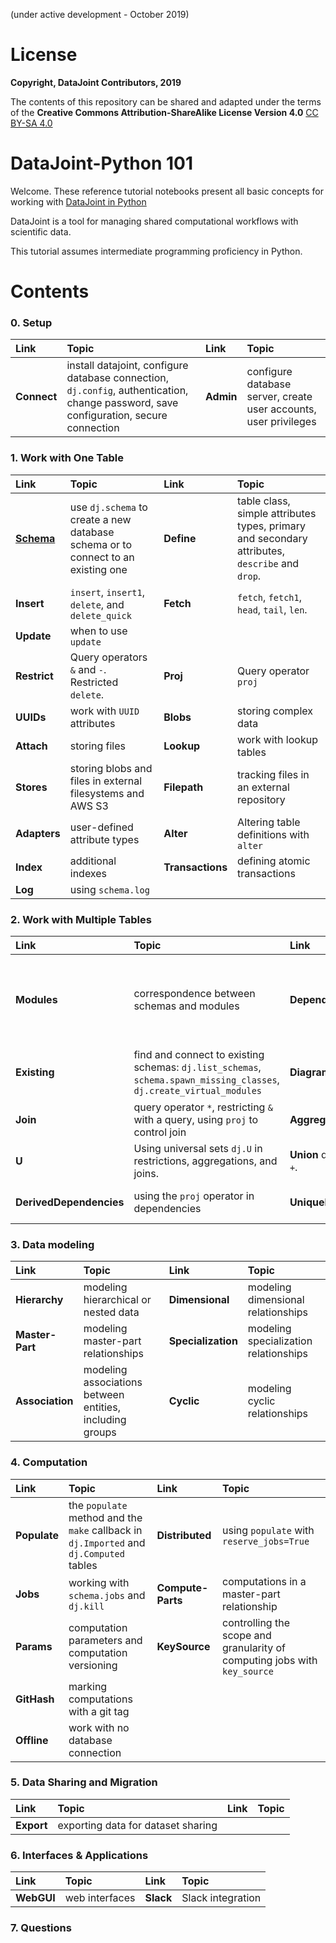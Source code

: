 (under active development - October 2019)

# License 
**Copyright, DataJoint Contributors, 2019**

The contents of this repository can be shared and adapted under the terms of the **Creative Commons Attribution-ShareAlike License Version 4.0** [CC BY-SA 4.0](https://creativecommons.org/licenses/by-sa/4.0/)

# DataJoint-Python 101

Welcome. These reference tutorial notebooks present all basic concepts for working with [DataJoint in Python](https://github.com/datajoint/datajoint-python)

DataJoint is a tool for managing shared computational workflows with scientific data.

This tutorial assumes intermediate programming proficiency in Python.

# Contents

### 0. Setup 
|Link|Topic|Link|Topic|
|:--|:--|:--|:--|
| **Connect** | install datajoint, configure database connection, `dj.config`, authentication, change password, save configuration, secure connection | **Admin** | configure database server, create user accounts, user privileges

### 1. Work with One Table
|Link|Topic|Link|Topic|
|:--|:--|:--|:--|
|[**Schema**](https://nbviewer.jupyter.org/github/datajoint/dj-python-101/blob/master/ch1/Schema.ipynb)| use `dj.schema` to create a new database schema or to connect to an existing one    | **Define** |  table class, simple attributes types, primary and secondary attributes, `describe` and `drop`.
|**Insert**| `insert`, `insert1`, `delete`, and `delete_quick`|**Fetch**| `fetch`, `fetch1`, `head`, `tail`, `len`.
|**Update**| when to use `update`
|**Restrict**| Query operators `&` and `-`. Restricted `delete`. |**Proj** | Query operator `proj`
|**UUIDs**| work with `UUID` attributes | **Blobs** | storing complex data
|**Attach**| storing files  | **Lookup** | work with lookup tables |
|**Stores**| storing blobs and files in external filesystems and AWS S3 | **Filepath** | tracking files in an external repository
|**Adapters**| user-defined attribute types | **Alter** | Altering table definitions with `alter`
|**Index**| additional indexes | **Transactions** | defining atomic transactions
|**Log**| using `schema.log`

### 2. Work with Multiple Tables
|Link|Topic|Link|Topic|
|:--|:--|:--|:--|
|**Modules**|  correspondence between schemas and modules | **Dependencies** |  primary and secondary dependencies, referential constraints, cascading deletes 
|**Existing**| find and connect to existing schemas: `dj.list_schemas`, `schema.spawn_missing_classes`, `dj.create_virtual_modules` | **Diagrams** | `dj.Diagram`, graph algebra, multi-schema databases |
|**Join**| query operator `*`, restricting `&` with a query, using `proj` to control join | **Aggregate**| query operator `.aggr`
|**U**| Using universal sets `dj.U` in restrictions, aggregations, and joins. | **Union** query operator `+`.
|**DerivedDependencies**| using the `proj` operator in dependencies | **UniqueDependencies** | unique and nullable dependencies

### 3. Data modeling
|Link|Topic|Link|Topic|
|:--|:--|:--|:--|
| **Hierarchy** | modeling hierarchical or nested data | **Dimensional** |  modeling dimensional relationships
| **Master-Part** | modeling master-part relationships | **Specialization** | modeling specialization relationships |
| **Association** | modeling associations between entities, including groups | **Cyclic** | modeling cyclic relationships | 

### 4. Computation
|Link|Topic|Link|Topic|
|:--|:--|:--|:--|
| **Populate** | the `populate` method and the `make` callback in `dj.Imported` and `dj.Computed` tables | **Distributed** | using `populate` with `reserve_jobs=True` 
| **Jobs** | working with `schema.jobs` and `dj.kill` | **Compute-Parts** | computations in a master-part relationship
| **Params** | computation parameters and computation versioning | **KeySource** | controlling the scope and granularity of computing jobs with `key_source`
| **GitHash** | marking computations with a git tag
| **Offline** | work with no database connection

### 5. Data Sharing and Migration
|Link|Topic|Link|Topic|
|:--|:--|:--|:--|
| **Export** | exporting data for dataset sharing

### 6. Interfaces & Applications
|Link|Topic|Link|Topic|
|:--|:--|:--|:--|
| **WebGUI** | web interfaces | **Slack** | Slack integration 

### 7. Questions

